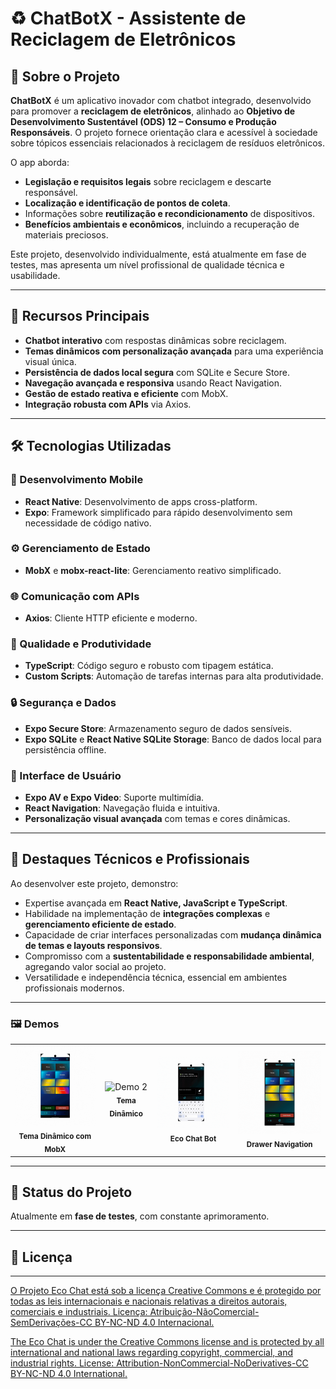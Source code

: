 # ♻️ ChatBotX - Assistente de Reciclagem de Eletrônicos

## 🚀 Sobre o Projeto

**ChatBotX** é um aplicativo inovador com chatbot integrado, desenvolvido para promover a **reciclagem de eletrônicos**, alinhado ao **Objetivo de Desenvolvimento Sustentável (ODS) 12 – Consumo e Produção Responsáveis**. O projeto fornece orientação clara e acessível à sociedade sobre tópicos essenciais relacionados à reciclagem de resíduos eletrônicos.

O app aborda:

* **Legislação e requisitos legais** sobre reciclagem e descarte responsável.
* **Localização e identificação de pontos de coleta**.
* Informações sobre **reutilização e recondicionamento** de dispositivos.
* **Benefícios ambientais e econômicos**, incluindo a recuperação de materiais preciosos.

Este projeto, desenvolvido individualmente, está atualmente em fase de testes, mas apresenta um nível profissional de qualidade técnica e usabilidade.

---

## 🎯 Recursos Principais

* **Chatbot interativo** com respostas dinâmicas sobre reciclagem.
* **Temas dinâmicos com personalização avançada** para uma experiência visual única.
* **Persistência de dados local segura** com SQLite e Secure Store.
* **Navegação avançada e responsiva** usando React Navigation.
* **Gestão de estado reativa e eficiente** com MobX.
* **Integração robusta com APIs** via Axios.

---

## 🛠️ Tecnologias Utilizadas

### 📱 Desenvolvimento Mobile

* **React Native**: Desenvolvimento de apps cross-platform.
* **Expo**: Framework simplificado para rápido desenvolvimento sem necessidade de código nativo.

### ⚙️ Gerenciamento de Estado

* **MobX** e **mobx-react-lite**: Gerenciamento reativo simplificado.

### 🌐 Comunicação com APIs

* **Axios**: Cliente HTTP eficiente e moderno.

### 🧠 Qualidade e Produtividade

* **TypeScript**: Código seguro e robusto com tipagem estática.
* **Custom Scripts**: Automação de tarefas internas para alta produtividade.

### 🔒 Segurança e Dados

* **Expo Secure Store**: Armazenamento seguro de dados sensíveis.
* **Expo SQLite** e **React Native SQLite Storage**: Banco de dados local para persistência offline.

### 🎨 Interface de Usuário

* **Expo AV e Expo Video**: Suporte multimídia.
* **React Navigation**: Navegação fluida e intuitiva.
* **Personalização visual avançada** com temas e cores dinâmicas.

---

## 📌 Destaques Técnicos e Profissionais

Ao desenvolver este projeto, demonstro:

* Expertise avançada em **React Native, JavaScript e TypeScript**.
* Habilidade na implementação de **integrações complexas** e **gerenciamento eficiente de estado**.
* Capacidade de criar interfaces personalizadas com **mudança dinâmica de temas e layouts responsivos**.
* Compromisso com a **sustentabilidade e responsabilidade ambiental**, agregando valor social ao projeto.
* Versatilidade e independência técnica, essencial em ambientes profissionais modernos.

---

### 🖼️ Demos

<table>
  <tr>
    <td align="center">
      <img src="https://github.com/Jhon-SW-Elliott/Extensao_Universitaria_Eco_Chat/blob/main/main/assets/tema_dinamico_mobx.gif" alt="Demo 1" width="200"/>
      <br><sub><b>Tema Dinâmico com MobX</b></sub>
    </td>
    <td align="center">
      <img src="https://github.com/Jhon-SW-Elliott/Extensao_Universitaria_Eco_Chat/blob/main/main/assets/tema_dinamico.gif" alt="Demo 2" width="200"/>
      <br><sub><b>Tema Dinâmico</b></sub>
    </td>
    <td align="center">
      <img src="https://github.com/Jhon-SW-Elliott/Extensao_Universitaria_Eco_Chat/blob/main/main/assets/eco_chat_bot.gif" alt="Demo 3" width="200"/>
      <br><sub><b>Eco Chat Bot</b></sub>
    </td>
    <td align="center">
      <img src="https://github.com/Jhon-SW-Elliott/Extensao_Universitaria_Eco_Chat/blob/main/main/assets/drawer.gif" alt="Demo 4" width="200"/>
      <br><sub><b>Drawer Navigation</b></sub>
    </td>
  </tr>
</table>

---
## 🚧 Status do Projeto

Atualmente em **fase de testes**, com constante aprimoramento.

---

## 📄 Licença

---

<p xmlns:cc="http://creativecommons.org/ns#" >  <a href="https://creativecommons.org/licenses/by-nc-nd/4.0/?ref=chooser-v1" target="_blank" rel="license noopener noreferrer" style="display:inline-block;"> O Projeto Eco Chat está sob a licença Creative Commons e é protegido por todas as leis internacionais e nacionais relativas a direitos autorais, comerciais e industriais. Licença: Atribuição-NãoComercial-SemDerivações-CC BY-NC-ND 4.0 Internacional. </a></p>

<p xmlns:cc="http://creativecommons.org/ns#" >  <a href="https://creativecommons.org/licenses/by-nc-nd/4.0/?ref=chooser-v1" target="_blank" rel="license noopener noreferrer" style="display:inline-block;"> The  Eco Chat is under the Creative Commons license and is protected by all international and national laws regarding copyright, commercial, and industrial rights. License: Attribution-NonCommercial-NoDerivatives-CC BY-NC-ND 4.0 International. </a></p>

<p xmlns:cc="http://creativecommons.org/ns#" > <a href="https://creativecommons.org/licenses/by-nc-nd/4.0/?ref=chooser-v1" target="_blank" rel="license noopener noreferrer" style="display:inline-block;">
<img style="height:22px!important;margin-left:3px;vertical-align:text-bottom;" src="https://mirrors.creativecommons.org/presskit/icons/cc.svg?ref=chooser-v1" alt=""><img style="height:22px!important;margin-left:3px;vertical-align:text-bottom;" src="https://mirrors.creativecommons.org/presskit/icons/by.svg?ref=chooser-v1" alt=""><img style="height:22px!important;margin-left:3px;vertical-align:text-bottom;" src="https://mirrors.creativecommons.org/presskit/icons/nc.svg?ref=chooser-v1" alt=""><img style="height:22px!important;margin-left:3px;vertical-align:text-bottom;" src="https://mirrors.creativecommons.org/presskit/icons/nd.svg?ref=chooser-v1" alt=""></a></p>


